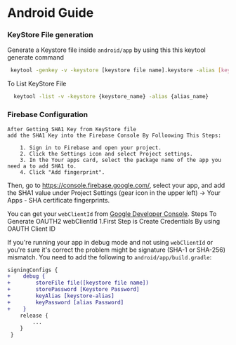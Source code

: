 # Android Guide

### KeyStore File generation
   
   Generate a Keystore file inside  `android/app` by using this this keytool generate command
   
   ```bash
    keytool -genkey -v -keystore [keystore file name].keystore -alias [keystore-alias] -keyalg RSA -keysize 2048 -validity 10000
   ```
  To List KeyStore File
  
   ```bash
     keytool -list -v -keystore {keystore_name} -alias {alias_name}
   ```
    
 ### Firebase Configuration
 
    After Getting SHA1 Key from KeyStore file 
    add the SHA1 Key into the Firebase Console By Folloowing This Steps:

        1. Sign in to Firebase and open your project.
        2. Click the Settings icon and select Project settings.
        3. In the Your apps card, select the package name of the app you need a to add SHA1 to.
        4. Click "Add fingerprint".
      
   Then, go to https://console.firebase.google.com/, select your app, and add the SHA1 value under Project Settings 
   (gear icon in the upper left) -> Your Apps - SHA certificate fingerprints.
     
   You can get your `webClientId` from [Google Developer Console](https://console.developers.google.com/apis/credentials).
   Steps To Generate OAUTH2 webClientId
        1.First Step is Create Credentials By using OAUTH Client ID 
   
   
   If you're running your app in debug mode and not using `webClientId` or you're sure it's correct the problem might be signature (SHA-1 or SHA-256) mismatch. You need to add the following to `android/app/build.gradle`:

```diff
signingConfigs {
+    debug {
+        storeFile file([keystore file name])
+        storePassword [Keystore Password]
+        keyAlias [keystore-alias]
+        keyPassword [alias Password]
+    }
    release {
        ...
    }
 }
```
